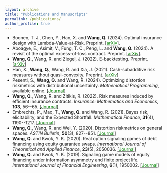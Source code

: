 ```yaml
---
layout: archive
title: "Publications and Manuscripts"
permalink: /publications/
author_profile: true
---
```


* Boonen, T. J., Chen, Y., Han, X. and **Wang, Q.** (2024). Optimal insurance design with Lambda-Value-at-Risk. Preprint. [[<span style="color:green">arXiv</span>]](https://arxiv.org/abs/2408.09799).
* Aboagye, E., Asimit, V., Fung, T. C., Peng, L. and **Wang, Q.** (2024). A revisit of the optimal excess-of-loss contract. Preprint. [[<span style="color:green">arXiv</span>]](https://arxiv.org/abs/2405.00188).
* **Wang, Q.**, Wang, R. and Ziegel, J. (2022). E-backtesting. Preprint. [[<span style="color:green">arXiv</span>]](https://arxiv.org/abs/2209.00991)
* Han, X., **Wang, Q.**, Wang, R. and Xia, J. (2021). Cash-subadditive risk measures without quasi-convexity. Preprint. [[<span style="color:green">arXiv</span>]](https://arxiv.org/abs/2110.12198#)
* Pesenti, S., **Wang, Q.** and Wang, R. (2024). Optimizing distortion riskmetrics with distributional uncertainty. *Mathematical Programming*, available online. [[<span style="color:green">Journal</span>]](https://link.springer.com/article/10.1007/s10107-024-02128-6)
* **Wang, Q.**, Wang, R. and Zitikis, R. (2022). Risk measures induced by efficient insurance contracts. *Insurance: Mathematics and Economics*, **103**, 56--65. [[<span style="color:green">Journal</span>]](https://doi.org/10.1016/j.insmatheco.2022.01.003)
* Embrechts, P., Mao, T., **Wang, Q.** and Wang, R. (2021). Bayes risk, elicitability, and the Expected Shortfall. *Mathematical Finance*, **31**(4), 1190--1217. [[<span style="color:green">Journal</span>]](https://onlinelibrary.wiley.com/doi/full/10.1111/mafi.12313)
* **Wang, Q.**, Wang, R. and Wei, Y.  (2020). Distortion riskmetrics on general spaces. *ASTIN Bulletin*, **50**(3), 827--851. [[<span style="color:green">Journal</span>]](https://doi.org/10.1017/asb.2020.14) 
* **Wang, Q.** and Kwok, Y. K. (2020). Real option signaling games of debt financing using equity guarantee swaps. *International Journal of Theoretical and Applied Finance*, **23**(5), 2050036. [[<span style="color:green">Journal</span>]](https://doi.org/10.1142/S0219024920500363)
* **Wang, Q.** and Kwok, Y. K. (2019). Signaling game models of equity financing under information asymmetry and finite project life. *International Journal of Financial Engineering*, **6**(1), 1950002. [[<span style="color:green">Journal</span>]](https://www.worldscientific.com/doi/10.1142/S2424786319500026)
